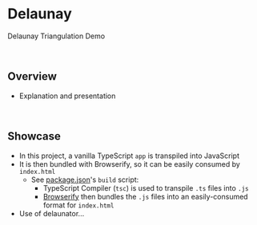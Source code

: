 # Delaunay
Delaunay Triangulation Demo

<br>

## Overview
* Explanation and presentation

<br>

## Showcase
* In this project, a vanilla TypeScript `app` is transpiled into JavaScript
* It is then bundled with Browserify, so it can be easily consumed by `index.html`
    * See [package.json](./app/package.json)'s `build` script:
        * TypeScript Compiler (`tsc`) is used to transpile `.ts` files into `.js`
        * [Browserify](https://browserify.org/) then bundles the `.js` files into an easily-consumed format for `index.html`
* Use of delaunator...